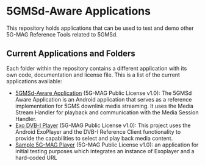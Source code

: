 # 5GMSd-Aware Applications

This repository holds applications that can be used to test and demo other 5G-MAG Reference Tools related to 5GMSd.

## Current Applications and Folders

Each folder within the repository contains a different application with its own code, documentation and license file.
This is a list of the current applications available:
* [5GMSd-Aware Application](https://github.com/5G-MAG/rt-5gms-application/tree/development/fivegmag_5GMSdAwareApplication) (5G-MAG Public License v1.0): The 5GMSd Aware Application is an Android application that serves as a reference implementation for 5GMS downlink media streaming. It uses the Media Stream Handler for playback and communication with the Media Session Handler.
* [Exo DVB-I Player](https://github.com/5G-MAG/rt-5gms-application/tree/development/fivegmag_ExoDvbi_player) (5G-MAG Public License v1.0): This project uses the Android ExoPlayer and the DVB-I Reference Client functionality to provide the capabilities to select and play back media content.
* [Sample 5G-MAG Player](https://github.com/5G-MAG/rt-5gms-application/tree/main/fivegmag_sampleplayer) (5G-MAG Public License v1.0): an application for initial testing purposes which integrates an instance of Exoplayer and a hard-coded URL
